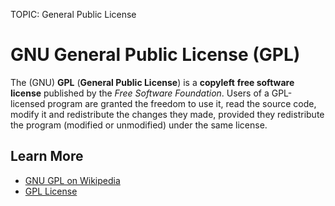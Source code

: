 TOPIC: General Public License

# GNU General Public License (GPL)

The (GNU) **GPL** (**General Public License**) is a **copyleft** **free software license** published
by the *Free Software Foundation*.
Users of a GPL-licensed program are granted the freedom to use it, read the
source code, modify it and redistribute the changes they made, provided they redistribute the
program (modified or unmodified) under the same license.

## Learn More

- [GNU GPL on Wikipedia](http://en.wikipedia.org/wiki/GNU_General_Public_License)
- [GPL License](https://gnu.org/licenses/gpl.html)
